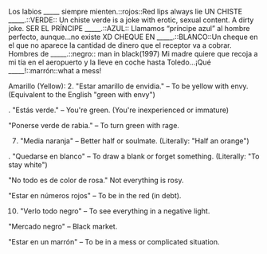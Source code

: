 Los labios _____ siempre mienten.::rojos::Red lips always lie
UN CHISTE _____.::VERDE:: Un chiste verde is a joke with erotic, sexual content. A dirty joke. 
SER EL PRÍNCIPE _____.::AZUL:: Llamamos “príncipe azul” al hombre perfecto, aunque…no existe XD 
CHEQUE EN _____.::BLANCO::Un cheque en el que no aparece la cantidad de dinero que el receptor va a cobrar. 
Hombres de _____.::negro:: man in black(1997)
Mi madre quiere que recoja a mi tía en el aeropuerto y la lleve en coche hasta Toledo…¡Qué _____!::marrón::what a mess!




Amarillo (Yellow):
2. "Estar amarillo de envidia." – To be yellow with envy. (Equivalent to the English "green with envy")

. "Estás verde." – You're green. (You're inexperienced or immature)

"Ponerse verde de rabia." – To turn green with rage.

7. "Media naranja" – Better half or soulmate. (Literally: "Half an orange")

. "Quedarse en blanco" – To draw a blank or forget something. (Literally: "To stay white")

"No todo es de color de rosa." Not everything is rosy.

"Estar en números rojos" – To be in the red (in debt).

10. "Verlo todo negro" – To see everything in a negative light.

"Mercado negro" – Black market.

 "Estar en un marrón" – To be in a mess or complicated situation.